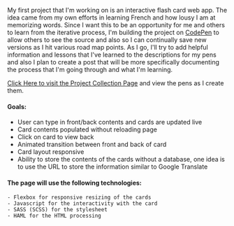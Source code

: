 My first project that I'm working on is an interactive flash card web app. The idea came from my own efforts in learning French and how lousy I am at memorizing words. Since I want this to be an opportunity for me and others to learn from the iterative process, I'm building the project on [CodePen](http://codepen.io/rlahoda/) to allow others to see the source and also so I can continually save new versions as I hit various road map points. As I go, I'll try to add helpful information and lessons that I've learned to the descriptions for my pens and also I plan to create a post that will be more specifically documenting the process that I'm going through and what I'm learning.

[Click Here to visit the Project Collection Page](http://codepen.io/collection/DyyMOQ/) and view the pens as I create them.

#### Goals:

- User can type in front/back contents and cards are updated live
- Card contents populated without reloading page
- Click on card to view back
- Animated transition between front and back of card
- Card layout responsive
- Ability to store the contents of the cards without a database, one idea is to use the URL to store the information similar to Google Translate

#### The page will use the following technologies:

    - Flexbox for responsive resizing of the cards
    - Javascript for the interactivity with the card
    - SASS (SCSS) for the stylesheet
    - HAML for the HTML processing
